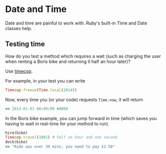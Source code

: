 # Date and Time

Date and time are painful to work with. Ruby's built-in Time and Date classes help.

## Testing time

How do you test a method which requires a wait (such as charging the user when renting a Boris bike and returning it half an hour later)?

Use [timecop](https://github.com/travisjeffery/timecop).

For example, in your test you can write 

```ruby
Timecop.freeze(Time.local(2014))
```

Now, every time you (or your code) requests ```Time.now```, it will return

```ruby
=> 2014-01-01 00:00:00 +0000
```

In the Boris bike example, you can jump forward in time (which saves you having to wait in real-time for your method to run).

```ruby
hire(bike)
Timecop.travel(1801) # half an hour and one second
dock(bike)
=> "Ride was over 30 mins; you need to pay £2.50"
```
